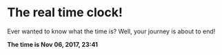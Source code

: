 # The real time clock!

Ever wanted to know what the time is? Well, your journey is about to end!

**The time is Nov 06, 2017, 23:41**